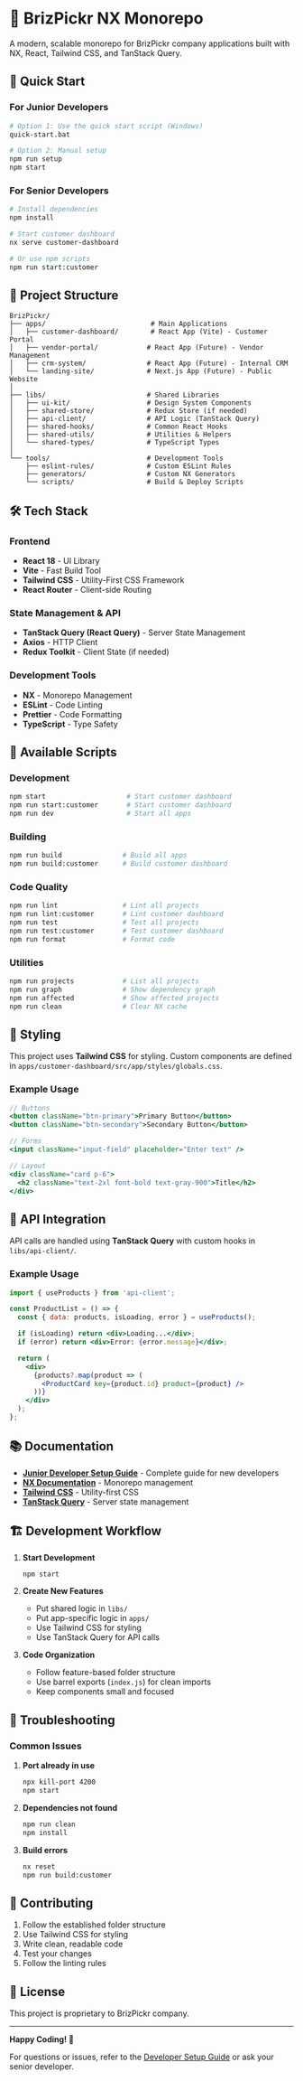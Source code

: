 # 🚀 BrizPickr NX Monorepo

A modern, scalable monorepo for BrizPickr company applications built with NX, React, Tailwind CSS, and TanStack Query.

## 🎯 Quick Start

### For Junior Developers

```bash
# Option 1: Use the quick start script (Windows)
quick-start.bat

# Option 2: Manual setup
npm run setup
npm start
```

### For Senior Developers

```bash
# Install dependencies
npm install

# Start customer dashboard
nx serve customer-dashboard

# Or use npm scripts
npm run start:customer
```

## 📁 Project Structure

```
BrizPickr/
├── apps/                          # Main Applications
│   ├── customer-dashboard/        # React App (Vite) - Customer Portal
│   ├── vendor-portal/            # React App (Future) - Vendor Management
│   ├── crm-system/               # React App (Future) - Internal CRM
│   └── landing-site/             # Next.js App (Future) - Public Website
│
├── libs/                         # Shared Libraries
│   ├── ui-kit/                   # Design System Components
│   ├── shared-store/             # Redux Store (if needed)
│   ├── api-client/               # API Logic (TanStack Query)
│   ├── shared-hooks/             # Common React Hooks
│   ├── shared-utils/             # Utilities & Helpers
│   └── shared-types/             # TypeScript Types
│
└── tools/                        # Development Tools
    ├── eslint-rules/             # Custom ESLint Rules
    ├── generators/               # Custom NX Generators
    └── scripts/                  # Build & Deploy Scripts
```

## 🛠️ Tech Stack

### Frontend

- **React 18** - UI Library
- **Vite** - Fast Build Tool
- **Tailwind CSS** - Utility-First CSS Framework
- **React Router** - Client-side Routing

### State Management & API

- **TanStack Query (React Query)** - Server State Management
- **Axios** - HTTP Client
- **Redux Toolkit** - Client State (if needed)

### Development Tools

- **NX** - Monorepo Management
- **ESLint** - Code Linting
- **Prettier** - Code Formatting
- **TypeScript** - Type Safety

## 🚀 Available Scripts

### Development

```bash
npm start                    # Start customer dashboard
npm run start:customer       # Start customer dashboard
npm run dev                  # Start all apps
```

### Building

```bash
npm run build               # Build all apps
npm run build:customer      # Build customer dashboard
```

### Code Quality

```bash
npm run lint                # Lint all projects
npm run lint:customer       # Lint customer dashboard
npm run test                # Test all projects
npm run test:customer       # Test customer dashboard
npm run format              # Format code
```

### Utilities

```bash
npm run projects            # List all projects
npm run graph               # Show dependency graph
npm run affected            # Show affected projects
npm run clean               # Clear NX cache
```

## 🎨 Styling

This project uses **Tailwind CSS** for styling. Custom components are defined in `apps/customer-dashboard/src/app/styles/globals.css`.

### Example Usage

```jsx
// Buttons
<button className="btn-primary">Primary Button</button>
<button className="btn-secondary">Secondary Button</button>

// Forms
<input className="input-field" placeholder="Enter text" />

// Layout
<div className="card p-6">
  <h2 className="text-2xl font-bold text-gray-900">Title</h2>
</div>
```

## 🔌 API Integration

API calls are handled using **TanStack Query** with custom hooks in `libs/api-client/`.

### Example Usage

```jsx
import { useProducts } from 'api-client';

const ProductList = () => {
  const { data: products, isLoading, error } = useProducts();

  if (isLoading) return <div>Loading...</div>;
  if (error) return <div>Error: {error.message}</div>;

  return (
    <div>
      {products?.map(product => (
        <ProductCard key={product.id} product={product} />
      ))}
    </div>
  );
};
```

## 📚 Documentation

- **[Junior Developer Setup Guide](./JUNIOR_DEVELOPER_SETUP_GUIDE.md)** - Complete guide for new developers
- **[NX Documentation](https://nx.dev/)** - Monorepo management
- **[Tailwind CSS](https://tailwindcss.com/)** - Utility-first CSS
- **[TanStack Query](https://tanstack.com/query)** - Server state management

## 🏗️ Development Workflow

1. **Start Development**

   ```bash
   npm start
   ```

2. **Create New Features**
   - Put shared logic in `libs/`
   - Put app-specific logic in `apps/`
   - Use Tailwind CSS for styling
   - Use TanStack Query for API calls

3. **Code Organization**
   - Follow feature-based folder structure
   - Use barrel exports (`index.js`) for clean imports
   - Keep components small and focused

## 🔧 Troubleshooting

### Common Issues

1. **Port already in use**

   ```bash
   npx kill-port 4200
   npm start
   ```

2. **Dependencies not found**

   ```bash
   npm run clean
   npm install
   ```

3. **Build errors**
   ```bash
   nx reset
   npm run build:customer
   ```

## 🤝 Contributing

1. Follow the established folder structure
2. Use Tailwind CSS for styling
3. Write clean, readable code
4. Test your changes
5. Follow the linting rules

## 📄 License

This project is proprietary to BrizPickr company.

---

**Happy Coding! 🎉**

For questions or issues, refer to the [ Developer Setup Guide](./DEVELOPER_SETUP_GUIDE.md) or ask your senior developer.
